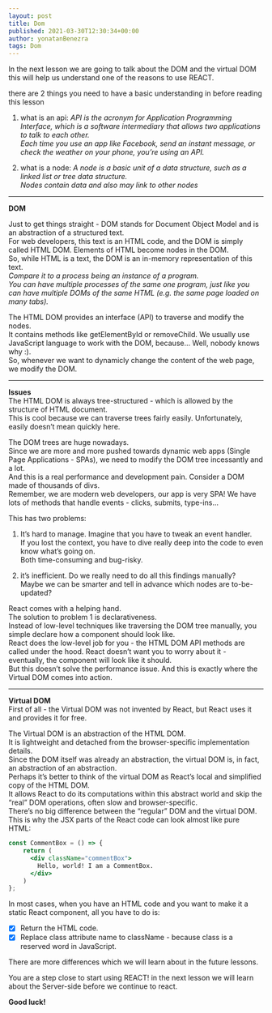 ```yaml
---
layout: post
title: Dom
published: 2021-03-30T12:30:34+00:00
author: yonatanBenezra
tags: Dom
---
```


In the next lesson we are going to talk about the DOM and the virtual DOM
this will help us understand one of the reasons to use REACT.

there are 2 things you need to have a basic understanding in before reading this lesson

1. what is an api:
*API is the acronym for Application Programming Interface, which is a software intermediary that allows two applications to talk to each other.  
Each time you use an app like Facebook, send an instant message, or check the weather on your phone, you’re using an API.*

2. what is a node:
*A node is a basic unit of a data structure, such as a linked list or tree data structure.  
Nodes contain data and also may link to other nodes*
___
**DOM**

Just to get things straight - DOM stands for Document Object Model and is an abstraction of a structured text.  
For web developers, this text is an HTML code, and the DOM is simply called HTML DOM.  Elements of HTML become nodes in the DOM.  
So, while HTML is a text, the DOM is an in-memory representation of this text.  
*Compare it to a process being an instance of a program.  
You can have multiple processes of the same one program, just like you can have multiple DOMs of the same HTML (e.g. the same page loaded on many tabs).*

The HTML DOM provides an interface (API) to traverse and modify the nodes.  
It contains methods like getElementById or removeChild. We usually use JavaScript language to work with the DOM, because… Well, nobody knows why :).  
So, whenever we want to dynamicly change the content of the web page, we modify the DOM.
___
**Issues**  
The HTML DOM is always tree-structured - which is allowed by the structure of HTML document.  
This is cool because we can traverse trees fairly easily.  Unfortunately, easily doesn’t mean quickly here.

The DOM trees are huge nowadays.  
Since we are more and more pushed towards dynamic web apps (Single Page Applications - SPAs), we need to modify the DOM tree incessantly and a lot.  
And this is a real performance and development pain.
Consider a DOM made of thousands of divs.  
Remember, we are modern web developers, our app is very SPA! We have lots of methods that handle events - clicks, submits, type-ins…

This has two problems:
1. It’s hard to manage. Imagine that you have to tweak an event handler.  
If you lost the context, you have to dive really deep into the code to even know what’s going on.  
Both time-consuming and bug-risky.

2. it’s inefficient. Do we really need to do all this findings manually?  
Maybe we can be smarter and tell in advance which nodes are to-be-updated?

React comes with a helping hand.  
The solution to problem 1 is declarativeness.  
Instead of low-level techniques like traversing the DOM tree manually, you simple declare how a component should look like.  
React does the low-level job for you - the HTML DOM API methods are called under the hood. React doesn’t want you to worry about it - eventually, the component will look like it should.  
But this doesn’t solve the performance issue. And this is exactly where the Virtual DOM comes into action.
___
**Virtual DOM**  
First of all - the Virtual DOM was not invented by React, but React uses it and provides it for free.

The Virtual DOM is an abstraction of the HTML DOM.  
It is lightweight and detached from the browser-specific implementation details.  
Since the DOM itself was already an abstraction, the virtual DOM is, in fact, an abstraction of an abstraction.    
Perhaps it’s better to think of the virtual DOM as React’s local and simplified copy of the HTML DOM.  
It allows React to do its computations within this abstract world and skip the “real” DOM operations, often slow and browser-specific.  
There’s no big difference between the “regular” DOM and the virtual DOM. This is why the JSX parts of the React code can look almost like pure HTML:

```jsx
const CommentBox = () => {
    return (
      <div className="commentBox">
        Hello, world! I am a CommentBox.
      </div>
    )
};
```

In most cases, when you have an HTML code and you want to make it a static React component, all you have to do is:

* [X] Return the HTML code.
* [X] Replace class attribute name to className - because class is a reserved word in JavaScript.

There are more differences which we will learn about in the future lessons.

You are a step close to start using REACT!
in the next lesson we will learn about the Server-side before we continue to react.

**Good luck!**
